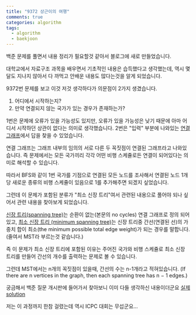 ```yaml
---
title: "9372 상근이의 여행"
comments: true
categories: algorithm
tags:
  - algorithm
  - baekjoon
---
```


백준 문제를 풀면서 내용 정리가 필요할것 같아서 블로그에 새로 만들었습니다.

대학교에서 자료구조 과목을 배우면서 기초적인 내용은 습득했다고 생각했는데, 역시 몇달도 지나지 않아서 다 까먹고 안배운 내용도 많다는것을 알게 되었습니다.

9372번 문제를 보고 이것 저것 생각하다가 의문점이 2가지 생겼습니다.

1. 어디에서 시작하는지?
2. 만약 연결되지 않는 국가가 있는 경우가 존재하는가?

1번은 문제에 오류가 있을 가능성도 있지만, 오류가 있을 가능성은 낮기 때문에 아마 어디서 시작하던 상관이 없다는 의미로 생각했습니다.
2번은 "입력" 부분에 나와있는 [연결 그래프](https://ko.wikipedia.org/wiki/%EC%97%B0%EA%B2%B0_%EA%B7%B8%EB%9E%98%ED%94%84)에서 답을 찾을 수 있었습니다.

연결 그래프는 그래프 내부의 임의의 서로 다른 두 꼭짓점이 연결된 그래프라고 나와있습니다. 즉 문제에서는 모든 국가끼리 각각 어떤 비행 스케쥴로든 연결이 되어있다는 의미로 해석할 수 있습니다.

따라서 BFS와 같이 1번 국가를 기점으로 연결된 모든 노드를 조사해서 연결된 노드 1개당 새로운 종류의 비행 스케쥴이 있음으로 1를 추가해주면 되겠지 싶었습니다.

그런데 이 문제가 포함된 분류가 "최소 신장 트리"여서 관련된 내용으로 풀어야 되나 싶어서 관련 내용을 찾아보게 되었습니다.

[신장 트리(spanning tree)](https://en.wikipedia.org/wiki/Spanning_tree)는 순환이 없는(본문의 no cycles) 연결 그래프로 정의 되어있고, [최소 신장 트리 (minimum spanning tree)](https://en.wikipedia.org/wiki/Minimum_spanning_tree)는 신장 트리중 간선(연결된 선)의 가중치 합이 최소(the minimum possible total edge weight)가 되는 경우를 말합니다. (줄여서 MST라 부르는것 같습니다.)

즉 이 문제가 최소 신장 트리에 포함된 이유는 주어진 국가와 비행 스케쥴로 최소 신장 트리를 만들어 간선의 개수를 출력하는 문제로 볼 수 있습니다.

그런데 MST에서는 n개의 꼭짓점이 있을때, 간선의 수는 n-1개라고 적혀있습니다. (If there are n vertices in the graph, then each spanning tree has n − 1 edges.) 

궁금해서 백준 질문 개시판에 들어가서 찾아보니 이미 다들 생각하신 내용이더군요 [실제 solution](http://2013.bapc.eu/docs/bapc2013juryslides.pdf)

저는 이 과정까지 한참 걸렸는데 역시 ICPC 대회는 무섭군요...